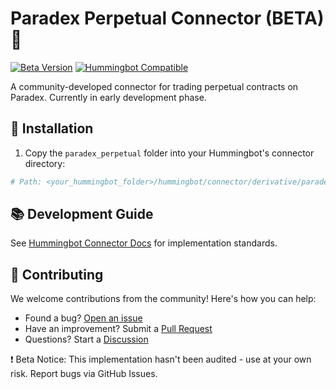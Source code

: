 # Paradex Perpetual Connector (BETA) 🚧

[![Beta Version](https://img.shields.io/badge/status-beta-yellow.svg)](https://github.com/tradeparadex/QuantZone/tree/main/hummingbot)
[![Hummingbot Compatible](https://img.shields.io/badge/Hummingbot-1.15%2B-blue)](https://hummingbot.org)

A community-developed connector for trading perpetual contracts on Paradex. Currently in early development phase.

## 🚀 Installation

1. Copy the `paradex_perpetual` folder into your Hummingbot's connector directory:
```bash
# Path: <your_hummingbot_folder>/hummingbot/connector/derivative/paradex_perpetual
```

## 📚 Development Guide
See [Hummingbot Connector Docs](https://hummingbot.org/developers/connectors/) for implementation standards.

## 🤝 Contributing

We welcome contributions from the community! Here's how you can help:

- Found a bug? [Open an issue](https://github.com/tradeparadex/QuantZone/hummingbot/issues)
- Have an improvement? Submit a [Pull Request](https://github.com/tradeparadex/QuantZone/hummingbot/pulls)
- Questions? Start a [Discussion](https://github.com/tradeparadex/QuantZone/hummingbot/discussions)


❗ Beta Notice: This implementation hasn't been audited - use at your own risk. Report bugs via GitHub Issues.